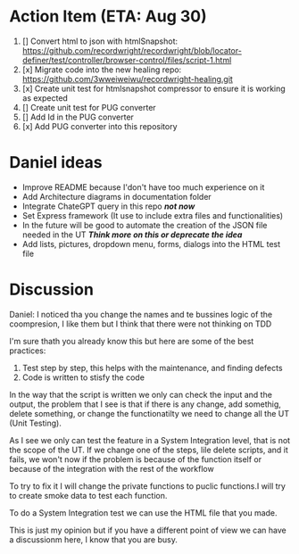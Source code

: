 # Action Item (ETA: Aug 30)
1.	[] Convert html to json with htmlSnapshot: https://github.com/recordwright/recordwright/blob/locator-definer/test/controller/browser-control/files/script-1.html
2.	[x] Migrate code into the new healing repo: https://github.com/3wweiweiwu/recordwright-healing.git
3.	[x] Create unit test for htmlsnapshot compressor to ensure it is working as expected
4.	[] Create unit test for PUG converter
5.  [] Add Id in the PUG converter
6.  [x] Add PUG converter into this repository 

# Daniel ideas
- Improve README because I'don't have too much experience on it
- Add Architecture diagrams in documentation folder
- Integrate ChateGPT query in this repo ***not now***
- Set Express framework (It use to include extra files and functionalities)
- In the future will be good to automate the creation of the JSON file needed in the UT ***Think more on this or deprecate the idea***
- Add lists, pictures, dropdown menu, forms, dialogs into the HTML test file

# Discussion
Daniel:
I noticed tha you change the names and te bussines logic of the coompresion, I like them but I think that there were not thinking on TDD

I'm sure thath you already know this but here are some of the best practices:
1. Test step by step, this helps with the maintenance, and finding defects
2. Code is written to stisfy the code

In the way that the script is written we only can check the input and the output, the problem that I see is that if there is any change, add somethig, delete something, or change the functionatilty we need to change all the UT (Unit Testing).

As I see we only can test the feature in a System Integration level, that is not the scope of the UT. If we change one of the steps, lile delete scripts, and it fails, we won't now if the problem is because of the function itself or because of the integration with the rest of the workflow

To try to fix it I will change the private functions to puclic functions.I will try to create smoke data to test each function.

To do a System Integration test we can use the HTML file that you made.

This is just my opinion but if you have a different point of view we can have a discussionm here, I know that you are busy.





